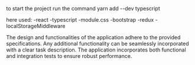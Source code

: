 
to start the project run the command 
yarn add --dev typescript

here used:
-react
-typescript
-module.css
-bootstrap
-redux
-localStorageMiddleware

The design and functionalities of the application adhere to the provided specifications. Any additional functionality can be seamlessly incorporated with a clear task description. The application incorporates both functional and integration tests to ensure robust performance.

